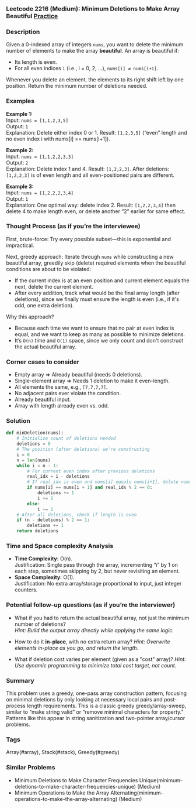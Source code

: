 ### Leetcode 2216 (Medium): Minimum Deletions to Make Array Beautiful [Practice](https://leetcode.com/problems/minimum-deletions-to-make-array-beautiful)

### Description  
Given a 0-indexed array of integers `nums`, you want to delete the minimum number of elements to make the array **beautiful**. An array is beautiful if:
- Its length is even.
- For all even indices `i` (i.e., i = 0, 2, ...), `nums[i] ≠ nums[i+1]`.

Whenever you delete an element, the elements to its right shift left by one position. Return the minimum number of deletions needed.

### Examples  

**Example 1:**  
Input: `nums = [1,1,2,3,5]`  
Output: `1`  
Explanation: Delete either index 0 or 1. Result: `[1,2,3,5]` (“even” length and no even index i with nums[i] == nums[i+1]).

**Example 2:**  
Input: `nums = [1,1,2,2,3,3]`  
Output: `2`  
Explanation: Delete index 1 and 4. Result: `[1,2,2,3]`. After deletions: `[1,2,2,3]` is of even length and all even-positioned pairs are different.

**Example 3:**  
Input: `nums = [1,2,2,2,3,4]`  
Output: `1`  
Explanation: One optimal way: delete index 2. Result: `[1,2,2,3,4]` then delete 4 to make length even, or delete another “2” earlier for same effect.


### Thought Process (as if you’re the interviewee)  
First, brute-force: Try every possible subset—this is exponential and impractical.

Next, greedy approach: Iterate through `nums` while constructing a new beautiful array, greedily skip (delete) required elements when the beautiful conditions are about to be violated:
- If the current index is at an even position and current element equals the next, delete the current element.
- After every addition, track what would be the final array length (after deletions), since we finally must ensure the length is even (i.e., if it's odd, one extra deletion).

Why this approach?
- Because each time we want to ensure that no pair at even index is equal, and we want to keep as many as possible to minimize deletions.
- It’s `O(n)` time and `O(1)` space, since we only count and don't construct the actual beautiful array.


### Corner cases to consider  
- Empty array ⇒ Already beautiful (needs 0 deletions).
- Single-element array ⇒ Needs 1 deletion to make it even-length.
- All elements the same, e.g., `[7,7,7,7]`.
- No adjacent pairs ever violate the condition.
- Already beautiful input.
- Array with length already even vs. odd.


### Solution

```python
def minDeletion(nums):
    # Initialize count of deletions needed
    deletions = 0
    # The position (after deletions) we're constructing
    i = 0
    n = len(nums)
    while i < n - 1:
        # For current even index after previous deletions
        real_idx = i - deletions
        # If real_idx is even and nums[i] equals nums[i+1], delete nums[i]
        if nums[i] == nums[i + 1] and real_idx % 2 == 0:
            deletions += 1
            i += 1
        else:
            i += 1
    # After all deletions, check if length is even
    if (n - deletions) % 2 == 1:
        deletions += 1
    return deletions
```

### Time and Space complexity Analysis  

- **Time Complexity:** O(n).  
  Justification: Single pass through the array, incrementing “i” by 1 on each step, sometimes skipping by 2, but never revisiting an element.
- **Space Complexity:** O(1).  
  Justification: No extra array/storage proportional to input, just integer counters.


### Potential follow-up questions (as if you’re the interviewer)  

- What if you had to return the actual beautiful array, not just the minimum number of deletions?  
  *Hint: Build the output array directly while applying the same logic.*

- How to do it **in-place**, with no extra return array?
  *Hint: Overwrite elements in-place as you go, and return the length.*

- What if deletion cost varies per element (given as a "cost" array)?
  *Hint: Use dynamic programming to minimize total cost target, not count.*


### Summary
This problem uses a greedy, one-pass array construction pattern, focusing on minimal deletions by only looking at necessary local pairs and post-process length requirements. This is a classic greedy greedy/array-sweep, similar to “make string valid” or “remove minimal characters for property.” Patterns like this appear in string sanitization and two-pointer array/cursor problems.

### Tags
Array(#array), Stack(#stack), Greedy(#greedy)

### Similar Problems
- Minimum Deletions to Make Character Frequencies Unique(minimum-deletions-to-make-character-frequencies-unique) (Medium)
- Minimum Operations to Make the Array Alternating(minimum-operations-to-make-the-array-alternating) (Medium)